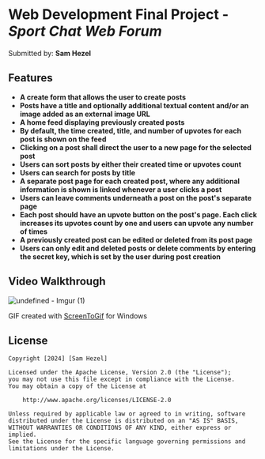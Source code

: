 # Web Development Final Project - *Sport Chat Web Forum*

Submitted by: **Sam Hezel**

## Features
- **A create form that allows the user to create posts**
- **Posts have a title and optionally additional textual content and/or an image added as an external image URL**
- **A home feed displaying previously created posts**
- **By default, the time created, title, and number of upvotes for each post is shown on the feed**
- **Clicking on a post shall direct the user to a new page for the selected post**
- **Users can sort posts by either their created time or upvotes count**
- **Users can search for posts by title**
- **A separate post page for each created post, where any additional information is shown is linked whenever a user clicks a post**
- **Users can leave comments underneath a post on the post's separate page**
- **Each post should have an upvote button on the post's page. Each click increases its upvotes count by one and users can upvote any number of times**
- **A previously created post can be edited or deleted from its post page**
- **Users can only edit and deleted posts or delete comments by entering the secret key, which is set by the user during post creation**

## Video Walkthrough
![undefined - Imgur (1)](https://github.com/user-attachments/assets/61dcf7e9-2114-49f2-8ba0-a9776661f360)

GIF created with [ScreenToGif](https://www.screentogif.com/) for Windows

## License

    Copyright [2024] [Sam Hezel]

    Licensed under the Apache License, Version 2.0 (the "License");
    you may not use this file except in compliance with the License.
    You may obtain a copy of the License at

        http://www.apache.org/licenses/LICENSE-2.0

    Unless required by applicable law or agreed to in writing, software
    distributed under the License is distributed on an "AS IS" BASIS,
    WITHOUT WARRANTIES OR CONDITIONS OF ANY KIND, either express or implied.
    See the License for the specific language governing permissions and
    limitations under the License.

